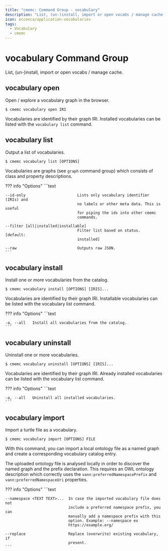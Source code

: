 ```yaml
---
title: "cmemc: Command Group - vocabulary"
description: "List, (un-)install, import or open vocabs / manage cache."
icon: eccenca/application-vocabularies
tags:
  - Vocabulary
  - cmemc
---
```

# vocabulary Command Group
<!-- This file was generated - DO NOT CHANGE IT MANUALLY -->

List, (un-)install, import or open vocabs / manage cache.


## vocabulary open

Open / explore a vocabulary graph in the browser.

```shell-session title="Usage"
$ cmemc vocabulary open IRI
```




Vocabularies are identified by their graph IRI. Installed vocabularies can be listed with the `vocabulary list` command.



## vocabulary list

Output a list of vocabularies.

```shell-session title="Usage"
$ cmemc vocabulary list [OPTIONS]
```




Vocabularies are graphs (see `graph` command group) which consists of class and property descriptions.



??? info "Options"
    ```text

    --id-only                       Lists only vocabulary identifier (IRIs) and
                                    no labels or other meta data. This is useful
                                    for piping the ids into other cmemc
                                    commands.
  
    --filter [all|installed|installable]
                                    Filter list based on status.  [default:
                                    installed]
  
    --raw                           Outputs raw JSON.
    ```

## vocabulary install

Install one or more vocabularies from the catalog.

```shell-session title="Usage"
$ cmemc vocabulary install [OPTIONS] [IRIS]...
```




Vocabularies are identified by their graph IRI. Installable vocabularies can be listed with the vocabulary list command.



??? info "Options"
    ```text

    -a, --all   Install all vocabularies from the catalog.
    ```

## vocabulary uninstall

Uninstall one or more vocabularies.

```shell-session title="Usage"
$ cmemc vocabulary uninstall [OPTIONS] [IRIS]...
```




Vocabularies are identified by their graph IRI. Already installed vocabularies can be listed with the vocabulary list command.



??? info "Options"
    ```text

    -a, --all   Uninstall all installed vocabularies.
    ```

## vocabulary import

Import a turtle file as a vocabulary.

```shell-session title="Usage"
$ cmemc vocabulary import [OPTIONS] FILE
```




With this command, you can import a local ontology file as a named graph and create a corresponding vocabulary catalog entry.

The uploaded ontology file is analysed locally in order to discover the named graph and the prefix declaration. This requires an OWL ontology description which correctly uses the `vann:preferredNamespacePrefix` and `vann:preferredNamespaceUri` properties.



??? info "Options"
    ```text

    --namespace <TEXT TEXT>...  In case the imported vocabulary file does not
                                include a preferred namespace prefix, you can
                                manually add a namespace prefix with this
                                option. Example: --namespace ex
                                https://example.org/
  
    --replace                   Replace (overwrite) existing vocabulary, if
                                present.
    ```


